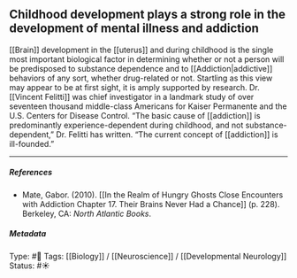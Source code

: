 ## Childhood development plays a strong role in the development of mental illness and addiction  # 

[[Brain]] development in the [[uterus]] and during childhood is the single most important biological factor in determining whether or not a person will be predisposed to substance dependence and to [[Addiction|addictive]] behaviors of any sort, whether drug-related or not. Startling as this view may appear to be at first sight, it is amply supported by research. Dr. [[Vincent Felitti]] was chief investigator in a landmark study of over seventeen thousand middle-class Americans for Kaiser Permanente and the U.S. Centers for Disease Control. “The basic cause of [[addiction]] is predominantly experience-dependent during childhood, and not substance-dependent,” Dr. Felitti has written. “The current concept of [[addiction]] is ill-founded.”

___

##### References

- Mate, Gabor. (2010). [[In the Realm of Hungry Ghosts Close Encounters with Addiction Chapter 17. Their Brains Never Had a Chance]] (p. 228). Berkeley, CA: _North Atlantic Books_.

##### Metadata

Type: #🔴 
Tags: [[Biology]] / [[Neuroscience]] / [[Developmental Neurology]]
Status: #☀️ 